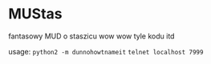 MUStas
======
fantasowy MUD o staszicu
wow wow
tyle kodu
itd

usage:
`python2 -m dunnohowtnameit`
`telnet localhost 7999`
